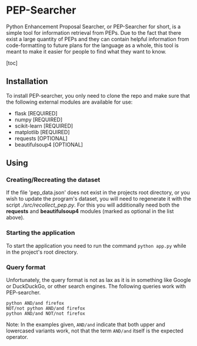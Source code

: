 # PEP-Searcher

Python Enhancement Proposal Searcher, or PEP-Searcher for short, is a
simple tool for information retrieval from PEPs. Due to the fact that there
exist a large quantity of PEPs and they can contain helpful information
from code-formatting to future plans for the language as a whole, this tool
is meant to make it easier for people to find what they want to know.

[toc]

## Installation

To install PEP-searcher, you only need to clone the repo and make sure that
the following external modules are available for use:

- flask [REQUIRED]
- numpy [REQUIRED]
- scikit-learn [REQUIRED]
- matplotlib [REQUIRED]
- requests [OPTIONAL]
- beautifulsoup4 [OPTIONAL]

## Using

### Creating/Recreating the dataset

If the file 'pep_data.json' does not exist in the projects root directory,
or you wish to update the program's dataset, you will need to regenerate it
with the script *./src/recollect_pep.py*. For this you will additionally
need both the **requests** and **beautifulsoup4** modules (marked as
optional in the list above).

### Starting the application

To start the application you need to run the command `python app.py` while
in the project's root directory. 

### Query format

Unfortunately, the query format is not as lax as it is in something like
Google or DuckDuckGo, or other search engines. The following queries work
with PEP-searcher.

```
python AND/and firefox
NOT/not python AND/and firefox
python AND/and NOT/not firefox
```

Note: In the examples given, `AND/and` indicate that both upper and
lowercased variants work, not that the term `AND/and` itself is the
expected operator.
